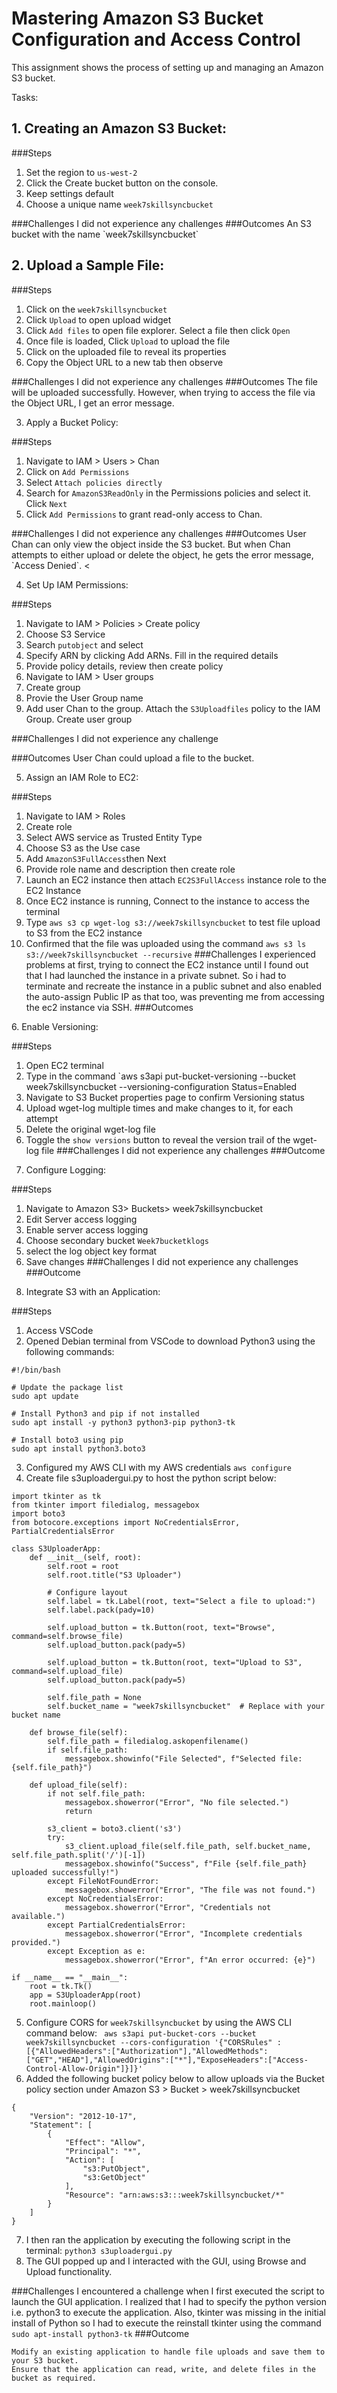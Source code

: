 
# Mastering Amazon S3 Bucket Configuration and Access Control
This assignment shows the  process of setting up and managing an Amazon S3 bucket. 

Tasks:

## 1. Creating an Amazon S3 Bucket:

###Steps
1. Set the region to `us-west-2` 
2. Click the Create bucket button on the console.
3. Keep settings default
4. Choose a unique name `week7skillsyncbucket`  
<week7skillsyncbucket>
###Challenges
I did not experience any challenges
###Outcomes
An S3 bucket with the name `week7skillsyncbucket`
 
## 2. Upload a Sample File:

###Steps
1. Click on the `week7skillsyncbucket`
2. Click `Upload` to open upload widget
3. Click `Add files` to open file explorer. Select a file then click `Open`
4. Once file is loaded, Click `Upload` to upload the file
5. Click on the uploaded file to reveal its properties
6. Copy the Object URL to a new tab then observe 
<uploadedobject>
###Challenges
I did not experience any challenges
###Outcomes
The file will be uploaded successfully. However, when trying to access the file via the Object URL, I get an error
message.
<errormessage> 

3. Apply a Bucket Policy:

###Steps
1. Navigate to IAM > Users > Chan
2. Click on `Add Permissions`
3. Select `Attach policies directly` 
4. Search for `AmazonS3ReadOnly` in the Permissions policies and select it. Click `Next`
5. Click `Add Permissions` to grant read-only access to Chan.
<s3readonlyaccess>
###Challenges
I did not experience any challenges
###Outcomes
User Chan can only view the object inside the S3 bucket. But when Chan attempts to either upload or delete the object, he gets the error message, `Access Denied`.
<
<s3bucketpolicyuploadfail>  

4. Set Up IAM Permissions:

###Steps
1. Navigate to IAM > Policies > Create policy
2. Choose S3 Service
3. Search `putobject` and select
4. Specify ARN by clicking Add ARNs. Fill in the required details
5. Provide policy details, review then create policy 
6. Navigate to IAM > User groups
7. Create group
8. Provie the User Group name
9. Add user Chan to the group. Attach the `S3Uploadfiles` policy to the IAM Group. Create user group
<iamusergroup>
<putobjectpolicyrole>

###Challenges
I did not experience any challenge

###Outcomes
User Chan could upload a file to the bucket.
<fileuploadsuccess>

5. Assign an IAM Role to EC2:

###Steps
1. Navigate to IAM > Roles
2. Create role
3. Select AWS service as Trusted Entity Type
4. Choose S3 as the Use case
5. Add `AmazonS3FullAccess`then Next
6. Provide role name and description then create role
7. Launch an EC2 instance then attach `EC2S3FullAccess` instance role to the EC2 Instance
8. Once EC2 instance is running, Connect to the instance to access the terminal
9. Type `aws s3 cp wget-log s3://week7skillsyncbucket` to test file upload to S3 from the EC2 instance
10. Confirmed that the file was uploaded using the command `aws s3 ls s3://week7skillsyncbucket --recursive`
###Challenges
I experienced problems at first, trying to connect the EC2 instance until I found out that I had launched the instance in a private subnet. So i had to terminate and recreate the instance in a public subnet and also enabled the auto-assign Public IP as that too, was preventing me from accessing the ec2 instance via SSH. 
###Outcomes
<iamroleattached>
<uploadedwgetlogviaec2>
6. Enable Versioning:

###Steps
1. Open EC2 terminal
2. Type in the command `aws s3api put-bucket-versioning --bucket week7skillsyncbucket --versioning-configuration Status=Enabled
3. Navigate to S3 Bucket properties page to confirm Versioning status
4. Upload wget-log multiple times and make changes to it, for each attempt
5. Delete the original wget-log file
6. Toggle the `show versions` button to reveal the version trail of the wget-log file
###Challenges
I did not experience any challenges
###Outcome
<s3versioningenabled>
<objectversionsuploaded>
<bucketversioningenabled>

7. Configure Logging:

###Steps
1. Navigate to Amazon S3> Buckets> week7skillsyncbucket
2. Edit Server access logging
3. Enable server access logging
4. Choose secondary bucket `Week7bucketklogs`
5. select the log object key format
6. Save changes
###Challenges
I did not experience any challenges
###Outcome
<loggingconfiguration>
<week7skillsynclogscaptured>

8. Integrate S3 with an Application:

###Steps
1. Access VSCode 
2. Opened Debian terminal from VSCode to download Python3 using the following commands:
```
#!/bin/bash

# Update the package list
sudo apt update

# Install Python3 and pip if not installed
sudo apt install -y python3 python3-pip python3-tk

# Install boto3 using pip
sudo apt install python3.boto3

```
3. Configured my AWS CLI with my AWS credentials
`aws configure`
4. Create file s3uploadergui.py to host the python script below:
```
import tkinter as tk
from tkinter import filedialog, messagebox
import boto3
from botocore.exceptions import NoCredentialsError, PartialCredentialsError

class S3UploaderApp:
    def __init__(self, root):
        self.root = root
        self.root.title("S3 Uploader")
        
        # Configure layout
        self.label = tk.Label(root, text="Select a file to upload:")
        self.label.pack(pady=10)
        
        self.upload_button = tk.Button(root, text="Browse", command=self.browse_file)
        self.upload_button.pack(pady=5)
        
        self.upload_button = tk.Button(root, text="Upload to S3", command=self.upload_file)
        self.upload_button.pack(pady=5)
        
        self.file_path = None
        self.bucket_name = "week7skillsyncbucket"  # Replace with your bucket name

    def browse_file(self):
        self.file_path = filedialog.askopenfilename()
        if self.file_path:
            messagebox.showinfo("File Selected", f"Selected file: {self.file_path}")

    def upload_file(self):
        if not self.file_path:
            messagebox.showerror("Error", "No file selected.")
            return

        s3_client = boto3.client('s3')
        try:
            s3_client.upload_file(self.file_path, self.bucket_name, self.file_path.split('/')[-1])
            messagebox.showinfo("Success", f"File {self.file_path} uploaded successfully!")
        except FileNotFoundError:
            messagebox.showerror("Error", "The file was not found.")
        except NoCredentialsError:
            messagebox.showerror("Error", "Credentials not available.")
        except PartialCredentialsError:
            messagebox.showerror("Error", "Incomplete credentials provided.")
        except Exception as e:
            messagebox.showerror("Error", f"An error occurred: {e}")

if __name__ == "__main__":
    root = tk.Tk()
    app = S3UploaderApp(root)
    root.mainloop()
```
5. Configure CORS for `week7skillsyncbucket` by using the AWS CLI command below:
` aws s3api put-bucket-cors --bucket week7skillsyncbucket --cors-configuration '{"CORSRules" : [{"AllowedHeaders":["Authorization"],"AllowedMethods":["GET","HEAD"],"AllowedOrigins":["*"],"ExposeHeaders":["Access-Control-Allow-Origin"]}]}'`
6. Added the following bucket policy below to allow uploads via the Bucket policy section under Amazon S3 > Bucket > week7skillsyncbucket
```
{
    "Version": "2012-10-17",
    "Statement": [
        {
            "Effect": "Allow",
            "Principal": "*",
            "Action": [
                "s3:PutObject",
                "s3:GetObject"
            ],
            "Resource": "arn:aws:s3:::week7skillsyncbucket/*"
        }
    ]
}
```
7. I then ran the application by executing the following script in the terminal:
`python3 s3uploadergui.py`
8. The GUI popped up and I interacted with the GUI, using Browse and Upload functionality. 

###Challenges
I encountered a challenge when I first executed the script to launch the GUI application. I realized that I had to specify the python version i.e. python3 to execute the application. Also, tkinter was missing in the initial install of Python so I had to execute the reinstall tkinter using the command `sudo apt-install python3-tk`
###Outcome
<pythons3uploaderapplication>

    Modify an existing application to handle file uploads and save them to your S3 bucket.
    Ensure that the application can read, write, and delete files in the bucket as required.
